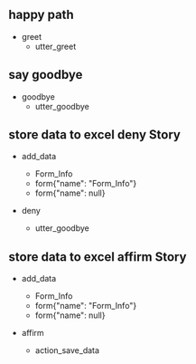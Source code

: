 ## happy path
* greet
  - utter_greet

## say goodbye
* goodbye
  - utter_goodbye

## store data to excel deny Story
* add_data
  - Form_Info
  - form{"name": "Form_Info"}
  - form{"name": null}

* deny
  - utter_goodbye
  
## store data to excel affirm Story
* add_data
  - Form_Info
  - form{"name": "Form_Info"}
  - form{"name": null}

* affirm
  - action_save_data
